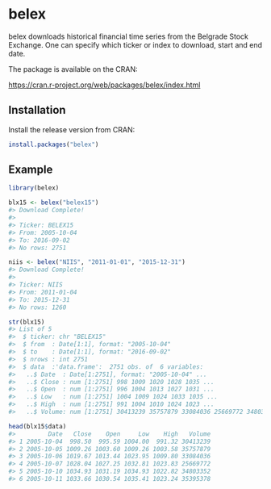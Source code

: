 
<!-- README.md is generated from README.Rmd. Please edit that file -->
belex
=====

belex downloads historical financial time series from the Belgrade Stock Exchange. One can specify which ticker or index to download, start and end date.

The package is available on the CRAN:

<https://cran.r-project.org/web/packages/belex/index.html>

Installation
------------

Install the release version from CRAN:

``` r
install.packages("belex")
```

Example
-------

``` r
library(belex)

blx15 <- belex("belex15")
#> Download Complete!
#> 
#> Ticker: BELEX15 
#> From: 2005-10-04 
#> To: 2016-09-02 
#> No rows: 2751

niis <- belex("NIIS", "2011-01-01", "2015-12-31")
#> Download Complete!
#> 
#> Ticker: NIIS 
#> From: 2011-01-04 
#> To: 2015-12-31 
#> No rows: 1260
```

``` r
str(blx15)
#> List of 5
#>  $ ticker: chr "BELEX15"
#>  $ from  : Date[1:1], format: "2005-10-04"
#>  $ to    : Date[1:1], format: "2016-09-02"
#>  $ nrows : int 2751
#>  $ data  :'data.frame':  2751 obs. of  6 variables:
#>   ..$ Date  : Date[1:2751], format: "2005-10-04" ...
#>   ..$ Close : num [1:2751] 998 1009 1020 1028 1035 ...
#>   ..$ Open  : num [1:2751] 996 1004 1013 1027 1031 ...
#>   ..$ Low   : num [1:2751] 1004 1009 1024 1033 1035 ...
#>   ..$ High  : num [1:2751] 991 1004 1010 1024 1023 ...
#>   ..$ Volume: num [1:2751] 30413239 35757879 33084036 25669772 34803352 ...
```

``` r
head(blx15$data)
#>         Date   Close    Open     Low    High   Volume
#> 1 2005-10-04  998.50  995.59 1004.00  991.32 30413239
#> 2 2005-10-05 1009.26 1003.60 1009.26 1003.58 35757879
#> 3 2005-10-06 1019.67 1013.44 1023.95 1009.80 33084036
#> 4 2005-10-07 1028.04 1027.25 1032.81 1023.83 25669772
#> 5 2005-10-10 1034.93 1031.19 1034.93 1022.82 34803352
#> 6 2005-10-11 1033.66 1030.54 1035.41 1023.24 35395378
```
